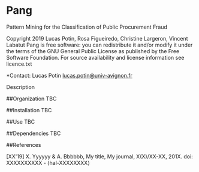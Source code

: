 # Pang
Pattern Mining for the Classification of Public Procurement Fraud

Copyright 2019 Lucas Potin, Rosa Figueiredo, Christine Largeron, Vincent Labatut
Pang is free software: you can redistribute it and/or modify it under the terms of the GNU General Public License as published by the Free Software Foundation. For source availability and license information see licence.txt

*Contact: Lucas Potin lucas.potin@univ-avignon.fr

Description

##Organization
TBC

##Installation
TBC

##Use
TBC

##Dependencies
TBC

##References

[XX'19] X. Yyyyyy & A. Bbbbbb, My title, My journal, X(X)/XX-XX, 201X. doi: XXXXXXXXXX - ⟨hal-XXXXXXXX⟩

